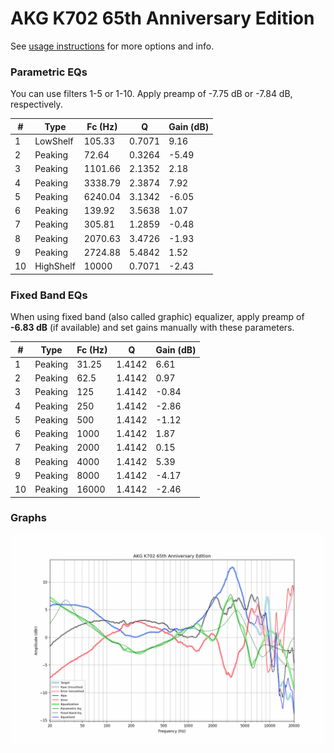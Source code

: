# AKG K702 65th Anniversary Edition
See [usage instructions](https://github.com/jaakkopasanen/AutoEq#usage) for more options and info.

### Parametric EQs
You can use filters 1-5 or 1-10. Apply preamp of -7.75 dB or -7.84 dB, respectively.

|   # | Type      |   Fc (Hz) |      Q |   Gain (dB) |
|-----|-----------|-----------|--------|-------------|
|   1 | LowShelf  |    105.33 | 0.7071 |        9.16 |
|   2 | Peaking   |     72.64 | 0.3264 |       -5.49 |
|   3 | Peaking   |   1101.66 | 2.1352 |        2.18 |
|   4 | Peaking   |   3338.79 | 2.3874 |        7.92 |
|   5 | Peaking   |   6240.04 | 3.1342 |       -6.05 |
|   6 | Peaking   |    139.92 | 3.5638 |        1.07 |
|   7 | Peaking   |    305.81 | 1.2859 |       -0.48 |
|   8 | Peaking   |   2070.63 | 3.4726 |       -1.93 |
|   9 | Peaking   |   2724.88 | 5.4842 |        1.52 |
|  10 | HighShelf |  10000    | 0.7071 |       -2.43 |

### Fixed Band EQs
When using fixed band (also called graphic) equalizer, apply preamp of **-6.83 dB** (if available) and set gains manually with these parameters.

|   # | Type    |   Fc (Hz) |      Q |   Gain (dB) |
|-----|---------|-----------|--------|-------------|
|   1 | Peaking |     31.25 | 1.4142 |        6.61 |
|   2 | Peaking |     62.5  | 1.4142 |        0.97 |
|   3 | Peaking |    125    | 1.4142 |       -0.84 |
|   4 | Peaking |    250    | 1.4142 |       -2.86 |
|   5 | Peaking |    500    | 1.4142 |       -1.12 |
|   6 | Peaking |   1000    | 1.4142 |        1.87 |
|   7 | Peaking |   2000    | 1.4142 |        0.15 |
|   8 | Peaking |   4000    | 1.4142 |        5.39 |
|   9 | Peaking |   8000    | 1.4142 |       -4.17 |
|  10 | Peaking |  16000    | 1.4142 |       -2.46 |

### Graphs
![](./AKG%20K702%2065th%20Anniversary%20Edition.png)
